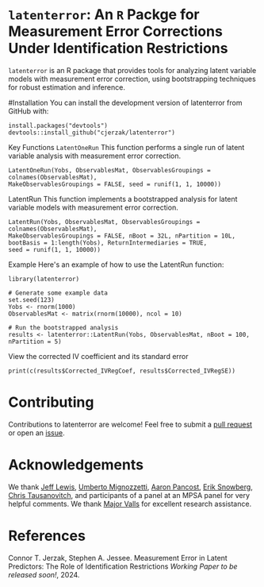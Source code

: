 # `latenterror`:  An `R` Packge for Measurement Error Corrections Under Identification Restrictions

`latenterror` is an R package that provides tools for analyzing latent variable models with measurement error correction, using bootstrapping techniques for robust estimation and inference.

#Installation
You can install the development version of latenterror from GitHub with:
```
install.packages("devtools")
devtools::install_github("cjerzak/latenterror")
```

Key Functions
`LatentOneRun`
This function performs a single run of latent variable analysis with measurement error correction.
```
LatentOneRun(Yobs, ObservablesMat, ObservablesGroupings = colnames(ObservablesMat),
MakeObservablesGroupings = FALSE, seed = runif(1, 1, 10000))
```
LatentRun
This function implements a bootstrapped analysis for latent variable models with measurement error correction.
```
LatentRun(Yobs, ObservablesMat, ObservablesGroupings = colnames(ObservablesMat),
MakeObservablesGroupings = FALSE, nBoot = 32L, nPartition = 10L,
bootBasis = 1:length(Yobs), ReturnIntermediaries = TRUE,
seed = runif(1, 1, 10000))
```
Example
Here's an example of how to use the LatentRun function:
```
library(latenterror)

# Generate some example data
set.seed(123)
Yobs <- rnorm(1000)
ObservablesMat <- matrix(rnorm(10000), ncol = 10)

# Run the bootstrapped analysis
results <- latenterror::LatentRun(Yobs, ObservablesMat, nBoot = 100, nPartition = 5)
```
View the corrected IV coefficient and its standard error
```
print(c(results$Corrected_IVRegCoef, results$Corrected_IVRegSE))
```

# Contributing
Contributions to latenterror are welcome! Feel free to submit a [pull request](https://github.com/cjerzak/latenterror-software/pulls) or open an [issue](https://github.com/cjerzak/latenterror/issues).

# Acknowledgements 
We thank [Jeff Lewis](https://polisci.ucla.edu/person/jeffrey-b-lewis/), [Umberto Mignozzetti](https://umbertomig.com/), [Aaron Pancost](https://sites.google.com/site/aaronpancost/), [Erik Snowberg](https://eriksnowberg.com/), [Chris Tausanovitch](https://ctausanovitch.com/), and participants of a panel at an MPSA panel for very helpful comments. We thank [Major Valls](https://www.linkedin.com/in/major-valls-39b6b9229/) for excellent research assistance.

# References 
Connor T. Jerzak, Stephen A. Jessee. Measurement Error in Latent Predictors: The Role of Identification Restrictions *Working Paper to be released soon!*, 2024.
